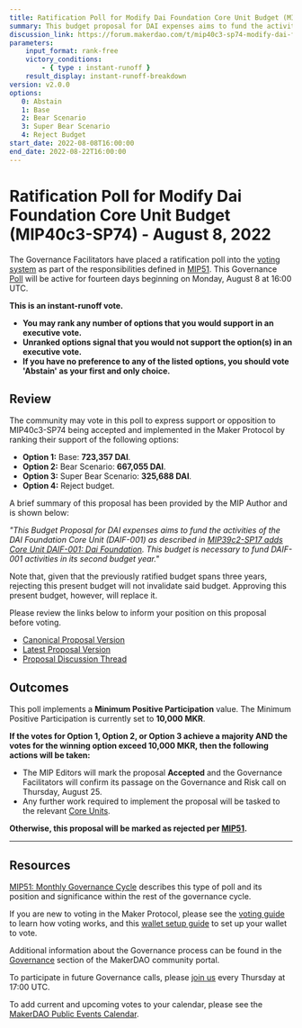 ```yaml
---
title: Ratification Poll for Modify Dai Foundation Core Unit Budget (MIP40c3-SP74) - August 8, 2022 
summary: This budget proposal for DAI expenses aims to fund the activities of the DAI Foundation Core Unit (DAIF-001) as described in MIP39c2-SP17.
discussion_link: https://forum.makerdao.com/t/mip40c3-sp74-modify-dai-foundation-core-unit-budget-daif-001/16379/
parameters:
    input_format: rank-free
    victory_conditions:
        - { type : instant-runoff }
    result_display: instant-runoff-breakdown
version: v2.0.0
options:
   0: Abstain
   1: Base
   2: Bear Scenario
   3: Super Bear Scenario
   4: Reject Budget
start_date: 2022-08-08T16:00:00
end_date: 2022-08-22T16:00:00
---
```

# Ratification Poll  for Modify Dai Foundation Core Unit Budget (MIP40c3-SP74) - August 8, 2022 

The Governance Facilitators have placed a ratification poll into the [voting system](https://vote.makerdao.com/polling) as part of the responsibilities defined in [MIP51](https://mips.makerdao.com/mips/details/MIP51). This Governance [Poll](https://community-development.makerdao.com/en/learn/governance/on-chain-gov) will be active for fourteen days beginning on Monday, August 8 at 16:00 UTC.

**This is an instant-runoff vote.** 
- **You may rank any number of options that you would support in an executive vote.** 
- **Unranked options signal that you would not support the option(s) in an executive vote.**
- **If you have no preference to any of the listed options, you should vote 'Abstain' as your first and only choice.**

## Review

The community may vote in this poll to express support or opposition to MIP40c3-SP74 being accepted and implemented in the Maker Protocol by ranking their support of the following options:

* **Option 1:** Base: **723,357 DAI**.
* **Option 2:** Bear Scenario: **667,055 DAI**.
* **Option 3:** Super Bear Scenario: **325,688 DAI**.
* **Option 4:** Reject budget.

A brief summary of this proposal has been provided by the MIP Author and is shown below:

*"This Budget Proposal for DAI expenses aims to fund the activities of the DAI Foundation Core Unit (DAIF-001) as described in [MIP39c2-SP17 adds Core Unit DAIF-001: Dai Foundation](https://mips.makerdao.com/mips/details/MIP39c2SP17). This budget is necessary to fund DAIF-001 activities in its second budget year."*

Note that, given that the previously ratified budget spans three years, rejecting this present budget will not invalidate said budget. Approving this present budget, however, will replace it.

Please review the links below to inform your position on this proposal before voting.
* [Canonical Proposal Version](https://github.com/makerdao/mips/blob/52baf509ba16db9a3c20b89aa4652b0745fd26d6/MIP40/MIP40c3-Subproposals/MIP40c3-SP74.md)
* [Latest Proposal Version](https://mips.makerdao.com/mips/details/MIP40c3SP74)
* [Proposal Discussion Thread](https://forum.makerdao.com/t/mip40c3-sp74-modify-dai-foundation-core-unit-budget-daif-001/16379/5)

## Outcomes

This poll implements a **Minimum Positive Participation** value. The Minimum Positive Participation is currently set to **10,000 MKR**.

**If the votes for Option 1, Option 2, or Option 3 achieve a majority AND the votes for the winning option exceed 10,000 MKR, then the following actions will be taken:**
* The MIP Editors will mark the proposal **Accepted** and the Governance Facilitators will confirm its passage on the Governance and Risk call on Thursday, August 25. 
* Any further work required to implement the proposal will be tasked to the relevant [Core Units](https://mips.makerdao.com/mips/details/MIP38#mip38c2-core-unit-state).

**Otherwise, this proposal will be marked as rejected per [MIP51](https://mips.makerdao.com/mips/details/MIP51#mip51c2-ratification-poll).**

---

## Resources

[MIP51: Monthly Governance Cycle](https://mips.makerdao.com/mips/details/MIP51) describes this type of poll and its position and significance within the rest of the governance cycle.

If you are new to voting in the Maker Protocol, please see the [voting guide](https://community-development.makerdao.com/en/learn/governance/how-voting-works/) to learn how voting works, and this [wallet setup guide](https://community-development.makerdao.com/en/learn/governance/voting-setup/) to set up your wallet to vote.

Additional information about the Governance process can be found in the [Governance](https://community-development.makerdao.com/en/learn/governance) section of the MakerDAO community portal.

To participate in future Governance calls, please [join us](https://github.com/makerdao/community/tree/master/governance/governance-and-risk-meetings) every Thursday at 17:00 UTC.

To add current and upcoming votes to your calendar, please see the [MakerDAO Public Events Calendar](https://calendar.google.com/calendar/embed?src=makerdao.com_3efhm2ghipksegl009ktniomdk%40group.calendar.google.com&ctz=UTC&mode=week&showCalendars=0&showPrint=0).